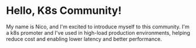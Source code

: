 # Hello, K8s Community!

My name is Nico, and I'm excited to introduce myself to this community. I'm a k8s promoter and I've used in high-load production environments, helping reduce cost and enabling lower latency and better performance.
